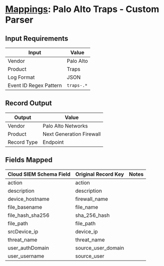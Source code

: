 # [Mappings](README.md): Palo Alto Traps - Custom Parser

## Input Requirements

|Input|Value|
|-----|-----|
|Vendor|Palo Alto|
|Product|Traps|
|Log Format|JSON|
|Event ID Regex Pattern|`traps-.*`|

## Record Output

|Output|Value|
|------|-----|
|Vendor|Palo Alto Networks|
|Product|Next Generation Firewall|
|Record Type|Endpoint|

## Fields Mapped

|Cloud SIEM Schema Field|Original Record Key|Notes|
|-----------------------|-------------------|-----|
|action|action||
|description|description||
|device_hostname|firewall_name||
|file_basename|file_name||
|file_hash_sha256|sha_256_hash||
|file_path|file_path||
|srcDevice_ip|device_ip||
|threat_name|threat_name||
|user_authDomain|source_user_domain||
|user_username|source_user||

